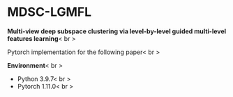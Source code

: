 # MDSC-LGMFL

**Multi-view deep subspace clustering via level-by-level guided multi-level features learning**< br >

Pytorch implementation for the following paper< br >

**Environment**< br >
* Python 3.9.7< br >
* Pytorch 1.11.0< br >
